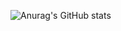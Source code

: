 ![Anurag's GitHub stats](https://github-readme-stats.vercel.app/api?username=jasper200207&show_icons=true&theme=material-palenight#gh-dark-mode-only)
